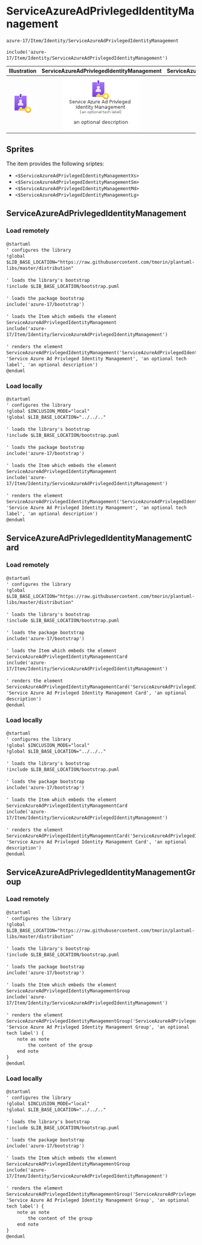 # ServiceAzureAdPrivlegedIdentityManagement


```text
azure-17/Item/Identity/ServiceAzureAdPrivlegedIdentityManagement
```

```text
include('azure-17/Item/Identity/ServiceAzureAdPrivlegedIdentityManagement')
```



| Illustration | ServiceAzureAdPrivlegedIdentityManagement | ServiceAzureAdPrivlegedIdentityManagementCard | ServiceAzureAdPrivlegedIdentityManagementGroup |
| :---: | :---: | :---: | :---: |
| ![illustration for Illustration](../../../azure-17/Item/Identity/ServiceAzureAdPrivlegedIdentityManagement.png) | ![illustration for ServiceAzureAdPrivlegedIdentityManagement](../../../azure-17/Item/Identity/ServiceAzureAdPrivlegedIdentityManagement.Local.png) | ![illustration for ServiceAzureAdPrivlegedIdentityManagementCard](../../../azure-17/Item/Identity/ServiceAzureAdPrivlegedIdentityManagementCard.Local.png) | ![illustration for ServiceAzureAdPrivlegedIdentityManagementGroup](../../../azure-17/Item/Identity/ServiceAzureAdPrivlegedIdentityManagementGroup.Local.png) |



## Sprites
The item provides the following sriptes:

- `<$ServiceAzureAdPrivlegedIdentityManagementXs>`
- `<$ServiceAzureAdPrivlegedIdentityManagementSm>`
- `<$ServiceAzureAdPrivlegedIdentityManagementMd>`
- `<$ServiceAzureAdPrivlegedIdentityManagementLg>`





## ServiceAzureAdPrivlegedIdentityManagement

### Load remotely
```plantuml
@startuml
' configures the library
!global $LIB_BASE_LOCATION="https://raw.githubusercontent.com/tmorin/plantuml-libs/master/distribution"

' loads the library's bootstrap
!include $LIB_BASE_LOCATION/bootstrap.puml

' loads the package bootstrap
include('azure-17/bootstrap')

' loads the Item which embeds the element ServiceAzureAdPrivlegedIdentityManagement
include('azure-17/Item/Identity/ServiceAzureAdPrivlegedIdentityManagement')

' renders the element
ServiceAzureAdPrivlegedIdentityManagement('ServiceAzureAdPrivlegedIdentityManagement', 'Service Azure Ad Privleged Identity Management', 'an optional tech label', 'an optional description')
@enduml
```

### Load locally
```plantuml
@startuml
' configures the library
!global $INCLUSION_MODE="local"
!global $LIB_BASE_LOCATION="../../.."

' loads the library's bootstrap
!include $LIB_BASE_LOCATION/bootstrap.puml

' loads the package bootstrap
include('azure-17/bootstrap')

' loads the Item which embeds the element ServiceAzureAdPrivlegedIdentityManagement
include('azure-17/Item/Identity/ServiceAzureAdPrivlegedIdentityManagement')

' renders the element
ServiceAzureAdPrivlegedIdentityManagement('ServiceAzureAdPrivlegedIdentityManagement', 'Service Azure Ad Privleged Identity Management', 'an optional tech label', 'an optional description')
@enduml
```

## ServiceAzureAdPrivlegedIdentityManagementCard

### Load remotely
```plantuml
@startuml
' configures the library
!global $LIB_BASE_LOCATION="https://raw.githubusercontent.com/tmorin/plantuml-libs/master/distribution"

' loads the library's bootstrap
!include $LIB_BASE_LOCATION/bootstrap.puml

' loads the package bootstrap
include('azure-17/bootstrap')

' loads the Item which embeds the element ServiceAzureAdPrivlegedIdentityManagementCard
include('azure-17/Item/Identity/ServiceAzureAdPrivlegedIdentityManagement')

' renders the element
ServiceAzureAdPrivlegedIdentityManagementCard('ServiceAzureAdPrivlegedIdentityManagementCard', 'Service Azure Ad Privleged Identity Management Card', 'an optional description')
@enduml
```

### Load locally
```plantuml
@startuml
' configures the library
!global $INCLUSION_MODE="local"
!global $LIB_BASE_LOCATION="../../.."

' loads the library's bootstrap
!include $LIB_BASE_LOCATION/bootstrap.puml

' loads the package bootstrap
include('azure-17/bootstrap')

' loads the Item which embeds the element ServiceAzureAdPrivlegedIdentityManagementCard
include('azure-17/Item/Identity/ServiceAzureAdPrivlegedIdentityManagement')

' renders the element
ServiceAzureAdPrivlegedIdentityManagementCard('ServiceAzureAdPrivlegedIdentityManagementCard', 'Service Azure Ad Privleged Identity Management Card', 'an optional description')
@enduml
```

## ServiceAzureAdPrivlegedIdentityManagementGroup

### Load remotely
```plantuml
@startuml
' configures the library
!global $LIB_BASE_LOCATION="https://raw.githubusercontent.com/tmorin/plantuml-libs/master/distribution"

' loads the library's bootstrap
!include $LIB_BASE_LOCATION/bootstrap.puml

' loads the package bootstrap
include('azure-17/bootstrap')

' loads the Item which embeds the element ServiceAzureAdPrivlegedIdentityManagementGroup
include('azure-17/Item/Identity/ServiceAzureAdPrivlegedIdentityManagement')

' renders the element
ServiceAzureAdPrivlegedIdentityManagementGroup('ServiceAzureAdPrivlegedIdentityManagementGroup', 'Service Azure Ad Privleged Identity Management Group', 'an optional tech label') {
    note as note
        the content of the group
    end note
}
@enduml
```

### Load locally
```plantuml
@startuml
' configures the library
!global $INCLUSION_MODE="local"
!global $LIB_BASE_LOCATION="../../.."

' loads the library's bootstrap
!include $LIB_BASE_LOCATION/bootstrap.puml

' loads the package bootstrap
include('azure-17/bootstrap')

' loads the Item which embeds the element ServiceAzureAdPrivlegedIdentityManagementGroup
include('azure-17/Item/Identity/ServiceAzureAdPrivlegedIdentityManagement')

' renders the element
ServiceAzureAdPrivlegedIdentityManagementGroup('ServiceAzureAdPrivlegedIdentityManagementGroup', 'Service Azure Ad Privleged Identity Management Group', 'an optional tech label') {
    note as note
        the content of the group
    end note
}
@enduml
```

